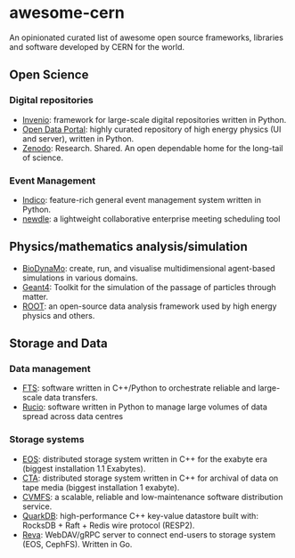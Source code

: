 # awesome-cern
An opinionated curated list of awesome open source frameworks, libraries and software developed by CERN for the world.

## Open Science

### Digital repositories
- [Invenio](https://inveniosoftware.org): framework for large-scale digital repositories written in Python.
- [Open Data Portal](https://github.com/cernopendata): highly curated repository of high energy physics (UI and server), written in Python.
- [Zenodo](https://github.com/zenodo/zenodo): Research. Shared. An open dependable home for the long-tail of science.

### Event Management
- [Indico](https://getindico.io): feature-rich general event management system written in Python.
- [newdle](https://github.com/indico/newdle): a lightweight collaborative enterprise meeting scheduling tool


## Physics/mathematics analysis/simulation
- [BioDynaMo](https://www.biodynamo.org/home-page): create, run, and visualise multidimensional agent-based simulations in various domains.
- [Geant4](https://geant4.web.cern.ch/): Toolkit for the simulation of the passage of particles through matter.
- [ROOT](https://root.cern/): an open-source data analysis framework used by high energy physics and others.


## Storage and Data

### Data management
- [FTS](https://fts.web.cern.ch/fts/): software written in C++/Python to orchestrate reliable and large-scale data transfers.
- [Rucio](https://rucio.cern.ch): software written in Python to manage large volumes of data spread across data centres 

### Storage systems
- [EOS](https://eos-web.web.cern.ch/eos-web/): distributed storage system written in C++ for the exabyte era (biggest installation 1.1 Exabytes).
- [CTA](https://eoscta.docs.cern.ch/latest/): distributed storage system written in C++ for archival of data on tape media (biggest installation 1 exabyte).
- [CVMFS](https://cernvm.cern.ch/filesystem/): a scalable, reliable and low-maintenance software distribution service.
- [QuarkDB](https://quarkdb.web.cern.ch/quarkdb/docs/master/): high-performance C++ key-value datastore built with: RocksDB + Raft + Redis wire protocol (RESP2).
- [Reva](https://github.com/cs3org/reva): WebDAV/gRPC server to connect end-users to storage system (EOS, CephFS). Written in Go.
